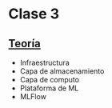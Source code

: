 # Clase 3

## [Teoría](teoria/clase3.pdf)

* Infraestructura
* Capa de almacenamiento
* Capa de computo
* Plataforma de ML
* MLFlow
